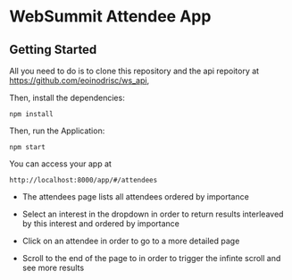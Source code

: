 # WebSummit Attendee App

## Getting Started

All you need to do is to clone this repository and the api repoitory at https://github.com/eoinodrisc/ws_api,

Then, install the dependencies:

```
npm install
```

Then, run the Application:

```
npm start
```

You can access your app at 

```
http://localhost:8000/app/#/attendees
```

* The attendees page lists all attendees ordered by importance

* Select an interest in the dropdown in order to return results interleaved by this interest and ordered by importance

* Click on an attendee in order to go to a more detailed page

* Scroll to the end of the page to in order to trigger the infinte scroll and see more results